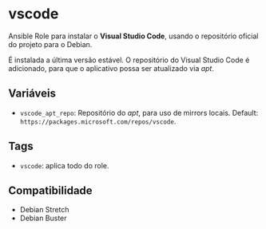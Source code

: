 # vscode

Ansible Role para instalar o **Visual Studio Code**, usando o repositório
oficial do projeto para o Debian.

É instalada a última versão estável. O repositório do Visual Studio Code é
adicionado, para que o aplicativo possa ser atualizado via _apt_.

## Variáveis

- `vscode_apt_repo`: Repositório do _apt_, para uso de mirrors locais. Default:
  `https://packages.microsoft.com/repos/vscode`.

## Tags

- `vscode`: aplica todo do role.

## Compatibilidade

- Debian Stretch
- Debian Buster
